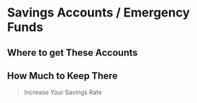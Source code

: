 # Savings Accounts / Emergency Funds

## Where to get These Accounts

## How Much to Keep There

>Increase Your Savings Rate
